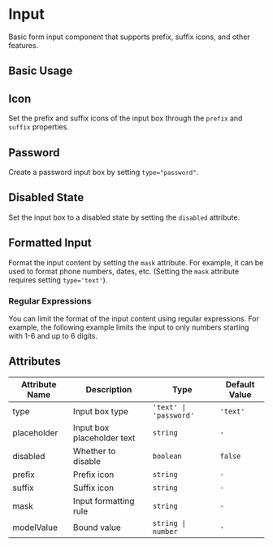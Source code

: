 # Input

Basic form input component that supports prefix, suffix icons, and other features.

## Basic Usage

<demo vue="../demo/input/basic.vue" github="https://github.com/Onion-L/onionl-ui/tree/main/packages/components/input" />

## Icon

Set the prefix and suffix icons of the input box through the `prefix` and `suffix` properties.

<demo vue="../demo/input/icon.vue" github="https://github.com/Onion-L/onionl-ui/tree/main/packages/components/input" />

## Password

Create a password input box by setting `type="password"`.

<demo vue="../demo/input/password.vue" github="https://github.com/Onion-L/onionl-ui/tree/main/packages/components/input" />

## Disabled State
Set the input box to a disabled state by setting the `disabled` attribute.

<demo vue="../demo/input/disabled.vue" github="https://github.com/Onion-L/onionl-ui/tree/main/packages/components/input" />

## Formatted Input

Format the input content by setting the `mask` attribute. For example, it can be used to format phone numbers, dates, etc. (Setting the `mask` attribute requires setting `type='text'`).

<demo vue="../demo/input/mask.vue" github="https://github.com/Onion-L/onionl-ui/tree/main/packages/components/input" />

### Regular Expressions

You can limit the format of the input content using regular expressions. For example, the following example limits the input to only numbers starting with 1-6 and up to 6 digits.

<demo vue="../demo/input/mask-regex.vue" github="https://github.com/Onion-L/onionl-ui/tree/main/packages/components/input" />

## Attributes

| Attribute Name      | Description           | Type                | Default Value  |
|-------------------|-----------------------|---------------------|---------------|
| type               | Input box type        | `'text' \| 'password'`| `'text'`      |
| placeholder        | Input box placeholder text | `string`            | `-`          |
| disabled           | Whether to disable    | `boolean`           | `false`      |
| prefix             | Prefix icon           | `string`            | `-`          |
| suffix             | Suffix icon           | `string`            | `-`          |
| mask               | Input formatting rule | `string`            | `-`          |
| modelValue         | Bound value           | `string \| number`  | `-`          |

